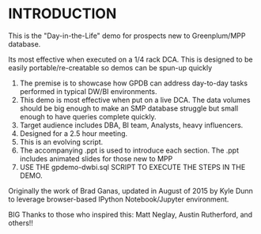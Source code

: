 # INTRODUCTION

This is the "Day-in-the-Life" demo for prospects new to Greenplum/MPP database. 

Its most effective when executed on a 1/4 rack DCA.  This is designed to be easily portable/re-creatable so demos can be spun-up quickly

1. The premise is to showcase how GPDB can address day-to-day tasks performed in typical DW/BI environments.  
2. This demo is most effective when put on a live DCA.  The data volumes should be big enough to make an SMP database struggle but small enough to have queries complete quickly.
3. Target audience includes DBA, BI team, Analysts,  heavy influencers.  
4. Designed for a 2.5 hour meeting.
5. This is an evolving script.
6. The accompanying .ppt is used to introduce each section.  The .ppt includes animated slides for those new to MPP
7. USE THE gpdemo-dwbi.sql SCRIPT TO EXECUTE THE STEPS IN THE DEMO.

Originally the work of Brad Ganas, updated in August of 2015 by Kyle Dunn to leverage browser-based IPython Notebook/Jupyter environment.

BIG Thanks to those who inspired this:  Matt Neglay, Austin Rutherford, and others!!
